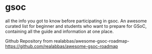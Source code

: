 # gsoc
all the info you got to know before participating in gsoc.
An awesome curated list for beginner and students who want to prepare for GSoC, containing all the guide and information at one place.

Github Repository from realabbas/awesome-gsoc-roadmap-https://github.com/realabbas/awesome-gsoc-roadmap

